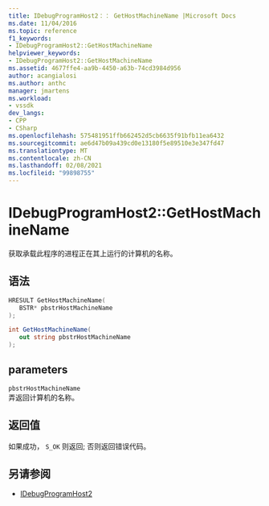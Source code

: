 ```yaml
---
title: IDebugProgramHost2：： GetHostMachineName |Microsoft Docs
ms.date: 11/04/2016
ms.topic: reference
f1_keywords:
- IDebugProgramHost2::GetHostMachineName
helpviewer_keywords:
- IDebugProgramHost2::GetHostMachineName
ms.assetid: 4677ffe4-aa9b-4450-a63b-74cd3984d956
author: acangialosi
ms.author: anthc
manager: jmartens
ms.workload:
- vssdk
dev_langs:
- CPP
- CSharp
ms.openlocfilehash: 575481951ffb662452d5cb6635f91bfb11ea6432
ms.sourcegitcommit: ae6d47b09a439cd0e13180f5e89510e3e347fd47
ms.translationtype: MT
ms.contentlocale: zh-CN
ms.lasthandoff: 02/08/2021
ms.locfileid: "99898755"
---
```

# <a name="idebugprogramhost2gethostmachinename"></a>IDebugProgramHost2::GetHostMachineName
获取承载此程序的进程正在其上运行的计算机的名称。

## <a name="syntax"></a>语法

```cpp
HRESULT GetHostMachineName( 
   BSTR* pbstrHostMachineName
);
```

```csharp
int GetHostMachineName( 
   out string pbstrHostMachineName
);
```

## <a name="parameters"></a>parameters
`pbstrHostMachineName`\
弄返回计算机的名称。

## <a name="return-value"></a>返回值
 如果成功， `S_OK` 则返回; 否则返回错误代码。

## <a name="see-also"></a>另请参阅
- [IDebugProgramHost2](../../../extensibility/debugger/reference/idebugprogramhost2.md)
